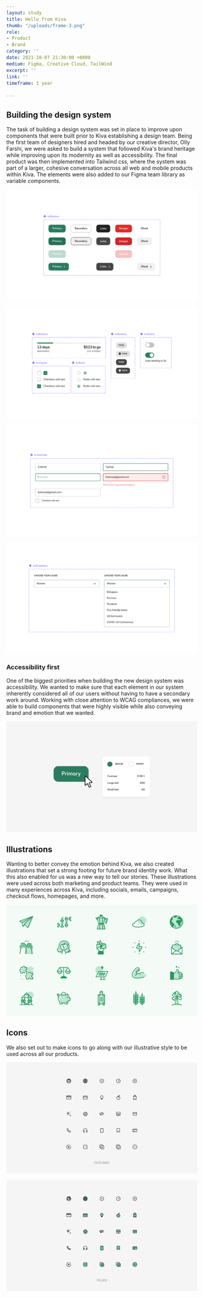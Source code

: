 ```yaml
---
layout: study
title: Hello from Kiva
thumb: "/uploads/frame-3.png"
role:
- Product
- Brand
category: ''
date: 2021-10-07 21:30:00 +0000
medium: Figma, Creative Cloud, TailWind
excerpt: ''
link: ''
timeframe: 1 year

---
```

## Building the design system

The task of building a design system was set in place to improve upon components that were built prior to Kiva establishing a design team. Being the first team of designers hired and headed by our creative director, Olly Farshi, we were asked to build a system that followed Kiva's brand heritage while improving upon its modernity as well as accessibility. The final product was then implemented into Tailwind css, where the system was part of a larger, cohesive conversation across all web and mobile products within Kiva. The elements were also added to our Figma team library as variable components.

![](/uploads/components-1.png)

![](/uploads/components-2.png)

![](/uploads/components-4.png)

![](/uploads/components-3.png)

### Accessibility first

One of the biggest priorities when building the new design system was accessibility. We wanted to make sure that each element in our system inherently considered all of our users without having to have a secondary work around. Working with close attention to WCAG compliances, we were able to build components that were highly visible while also conveying brand and emotion that we wanted.

![](/uploads/components-5.png)

## Illustrations

Wanting to better convey the emotion behind Kiva, we also created illustrations that set a strong footing for future brand identity work. What this also enabled for us was a new way to tell our stories. These illustrations were used across both marketing and product teams. They were used in many experiences across Kiva, including socials, emails, campaigns, checkout flows, homepages, and more.

![](/uploads/icons-and-illustrations-1.png)

## Icons

We also set out to make icons to go along with our illustrative style to be used across all our products.

![](/uploads/icons-and-illustrations-4.png)

![](/uploads/icons-and-illustrations-5.png)
